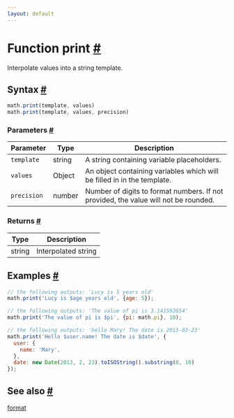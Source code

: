 ```yaml
---
layout: default
---
```


<h1 id="function-print">Function print <a href="#function-print" title="Permalink">#</a></h1>

Interpolate values into a string template.


<h2 id="syntax">Syntax <a href="#syntax" title="Permalink">#</a></h2>

```js
math.print(template, values)
math.print(template, values, precision)
```

<h3 id="parameters">Parameters <a href="#parameters" title="Permalink">#</a></h3>

Parameter | Type | Description
--------- | ---- | -----------
`template` | string | A string containing variable placeholders.
`values` | Object | An object containing variables which will be filled in in the template.
`precision` | number | Number of digits to format numbers. If not provided, the value will not be rounded.

<h3 id="returns">Returns <a href="#returns" title="Permalink">#</a></h3>

Type | Description
---- | -----------
string | Interpolated string


<h2 id="examples">Examples <a href="#examples" title="Permalink">#</a></h2>

```js
// the following outputs: 'Lucy is 5 years old'
math.print('Lucy is $age years old', {age: 5});

// the following outputs: 'The value of pi is 3.141592654'
math.print('The value of pi is $pi', {pi: math.pi}, 10);

// the following outputs: 'hello Mary! The date is 2013-03-23'
math.print('Hello $user.name! The date is $date', {
  user: {
    name: 'Mary',
  },
  date: new Date(2013, 2, 23).toISOString().substring(0, 10)
});
```


<h2 id="see-also">See also <a href="#see-also" title="Permalink">#</a></h2>

[format](format.html)


<!-- Note: This file is automatically generated from source code comments. Changes made in this file will be overridden. -->
